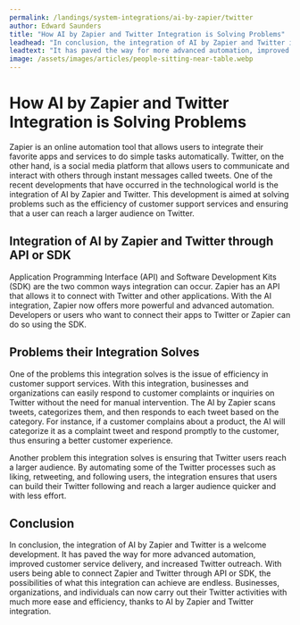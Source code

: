 ```yaml
---
permalink: /landings/system-integrations/ai-by-zapier/twitter
author: Edward Saunders
title: "How AI by Zapier and Twitter Integration is Solving Problems"
leadhead: "In conclusion, the integration of AI by Zapier and Twitter is a welcome development"
leadtext: "It has paved the way for more advanced automation, improved customer service delivery, and increased Twitter outreach. With users being able to connect Zapier and Twitter through API or SDK, the possibilities of what this integration can achieve are endless. Businesses, organizations, and individuals can now carry out their Twitter activities with much more ease and efficiency, thanks to AI by Zapier and Twitter integration."
image: /assets/images/articles/people-sitting-near-table.webp
---
```

<div class="arttext">    <h1>How AI by Zapier and Twitter Integration is Solving Problems</h1>
    <p>
      Zapier is an online automation tool that allows users to integrate their favorite apps and services to do simple tasks automatically. Twitter, on the other hand, is a social media platform that allows users to communicate and interact with others through instant messages called tweets. One of the recent developments that have occurred in the technological world is the integration of AI by Zapier and Twitter. This development is aimed at solving problems such as the efficiency of customer support services and ensuring that a user can reach a larger audience on Twitter.
    </p>
    <h2>Integration of AI by Zapier and Twitter through API or SDK</h2>
    <p>
      Application Programming Interface (API) and Software Development Kits (SDK) are the two common ways integration can occur. Zapier has an API that allows it to connect with Twitter and other applications. With the AI integration, Zapier now offers more powerful and advanced automation. Developers or users who want to connect their apps to Twitter or Zapier can do so using the SDK.
    </p>
    <h2>Problems their Integration Solves</h2>
    <p>
      One of the problems this integration solves is the issue of efficiency in customer support services. With this integration, businesses and organizations can easily respond to customer complaints or inquiries on Twitter without the need for manual intervention. The AI by Zapier scans tweets, categorizes them, and then responds to each tweet based on the category. For instance, if a customer complains about a product, the AI will categorize it as a complaint tweet and respond promptly to the customer, thus ensuring a better customer experience.
    </p>
    <p>
      Another problem this integration solves is ensuring that Twitter users reach a larger audience. By automating some of the Twitter processes such as liking, retweeting, and following users, the integration ensures that users can build their Twitter following and reach a larger audience quicker and with less effort.
    </p>
    <h2>Conclusion</h2>
    <p>
      In conclusion, the integration of AI by Zapier and Twitter is a welcome development. It has paved the way for more advanced automation, improved customer service delivery, and increased Twitter outreach. With users being able to connect Zapier and Twitter through API or SDK, the possibilities of what this integration can achieve are endless. Businesses, organizations, and individuals can now carry out their Twitter activities with much more ease and efficiency, thanks to AI by Zapier and Twitter integration.
    </p>
</div>